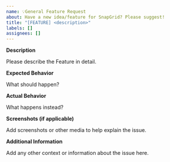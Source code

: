 ```yaml
---
name: 💡General Feature Request
about: Have a new idea/feature for SnapGrid? Please suggest!
title: "[FEATURE] <description>"
labels: []
assignees: []
---
```


**Description**

Please describe the Feature in detail.

**Expected Behavior**

What should happen?

**Actual Behavior**

What happens instead?

**Screenshots (if applicable)**

Add screenshots or other media to help explain the issue.

**Additional Information**

Add any other context or information about the issue here.
